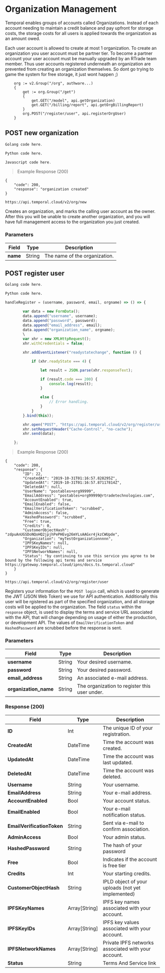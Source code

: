 # Organization Management

Temporal enables groups of accounts called Organizations. Instead of each account needing to maintain a credit balance and pay upfront for storage costs, the storage costs for all users is applied towards the organization as an amount owed.

Each user account is allowed to create at most 1 organization. To create an organization you user account must be partner tier. To become a partner account your user account must be manually upgraded by an RTrade team member. Thus user accounts registered underneath an organization are prevented from creating an organization themselves. So dont go trying to game the system for free storage, it just wont happen ;)

```
	org := v2.Group("/org", authware...)
	{
		get := org.Group("/get")
		{
			get.GET("/model", api.getOrganization)
			get.GET("/billing/report", api.getOrgBillingReport)
		}
		org.POST("/register/user", api.registerOrgUser)
	}
```


## POST new organization

```go
Golang code here.
```

```python
Python code here.
```

```javascript
Javascript code here.
```

> Example Response (200)

```
{
    "code": 200,
    "response": "organization created"
}
```

`https://api.temporal.cloud/v2/org/new`

Creates an organization, and marks the calling user account as the owner. After this you will be unable to create another organization, and you will have full management access to the organization you just created.

### Parameters

| Field | Type | Description
|-----------|------|-------------
| <b>name</b> | String | The name of the organization.

## POST register user

```go
Golang code here.
```

```python
Python code here.
```

```javascript
handleRegister = (username, password, email, orgname) => () => {

        var data = new FormData();
        data.append("username", username);
        data.append("password", password);
        data.append("email_address", email);
        data.append("organization_name", orgname);
        \
        var xhr = new XMLHttpRequest();
        xhr.withCredentials = false;

        xhr.addEventListener("readystatechange", function () {

            if (xhr.readyState === 4) {

                let result = JSON.parse(xhr.responseText);

                if (result.code === 200) {
                    console.log(result);
                }

                else {
                    // Error handling.
                }
            }
        }.bind(this));

        xhr.open("POST", "https://api.temporal.cloud/v2/org/register/user");
        xhr.setRequestHeader("Cache-Control", "no-cache");
        xhr.send(data);

    };
```

> Example Response (200)

```
{
    "code": 200,
    "response": {
        "ID": 22,
        "CreatedAt": "2019-10-31T01:16:57.828295Z",
        "UpdatedAt": "2019-10-31T01:16:57.87117814Z",
        "DeletedAt": null,
        "UserName": "postables+org99999",
        "EmailAddress": "postables+org99999@rtradetechnologies.com",
        "AccountEnabled": true,
        "EmailEnabled": false,
        "EmailVerificationToken": "scrubbed",
        "AdminAccess": false,
        "HashedPassword": "scrubbed",
        "Free": true,
        "Credits": 0,
        "CustomerObjectHash": "zdpuAnUGSDoNQoHQ2jpjhPePHEvg26mYLsAAGxr4jkzCWUpde",
        "Organization": "myTestOrganizationnnnn",
        "IPFSKeyNames": null,
        "IPFSKeyIDs": null,
        "IPFSNetworkNames": null,
        "Status": "by continuing to use this service you agree to be bound by the following api terms and service https://gateway.temporal.cloud/ipns/docs.ts.temporal.cloud"
    }
}
```

`https://api.temporal.cloud/v2/org/register/user`

Registers your information for the `POST login` call, which is used to generate the JWT (JSON Web Token) we use for API authentication. Additionally this user will be rgistered as part of the specified organization, and all storage costs will be applied to the organization. The field `status` within the `response` object, is used to display the terms and service URL associated with the API, that will change depending on usage of either the production, or development API. The values of `EmailVerificationToken` and `HashedPassword` are scrubbed before the response is sent.

### Parameters

| Field | Type | Description
|-----------|------|-------------
| <b>username</b> | String | Your desired username.
| <b>password</b> | String | Your desired password.
| <b>email_address</b> | String | An associated e-mail address.
| <b>organization_name</b> | String | The organization to register this user under.

### Response (200)

| Field | Type | Description
|-----------|------|-------------
| <b>ID</b> | Int | The unique ID of your registration.
| <b>CreatedAt</b> | DateTime | Time the account was created.
| <b>UpdatedAt</b> | DateTime | Time the account was last updated.
| <b>DeletedAt</b> | DateTime | Time the account was deleted.
| <b>Username</b> | String | Your username.
| <b>EmailAddress</b> | String | Your e-mail address.
| <b>AccountEnabled</b> | Bool | Your account status.
| <b>EmailEnabled</b> | Bool | Your e-mail notification status.
| <b>EmailVerificationToken</b> | String | Sent via e-mail to confirm association.
| <b>AdminAccess</b> | Bool | Your admin status.
| <b>HashedPassword</b> | String | The hash of your password
| <b>Free</b> | Bool | Indicates if the account is free tier 
| <b>Credits</b> | Int | Your starting credits.
| <b>CustomerObjectHash</b> | String | IPLD object of your uploads (not yet implemented)
| <b>IPFSKeyNames</b> | Array[String] | IPFS key names associated with your account.
| <b>IPFSKeyIDs</b> | Array[String] | IPFS key values associated with your account.
| <b>IPFSNetworkNames</b> | Array[String] | Private IPFS networks associated with your account.
| <b>Status</b> | String | Terms And Service link